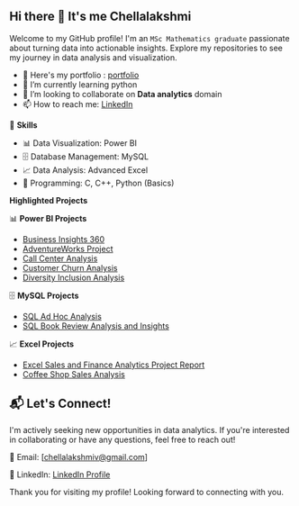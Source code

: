 ## Hi there 👋  It's me Chellalakshmi

Welcome to my GitHub profile! I'm an `MSc Mathematics graduate` passionate about turning data into actionable insights. Explore my repositories to see my journey in data analysis and visualization. 

- 🔭 Here's my portfolio : [portfolio](https://codebasics.io/portfolio/Chellalakshmi-V)
- 🌱 I’m currently learning python
- 👯 I’m looking to collaborate on **Data analytics** domain
- 📫 How to reach me: [LinkedIn](https://www.linkedin.com/in/chellalakshmi)
  
🔧 **Skills**
- 📊 Data Visualization: Power BI
- 🗄️ Database Management: MySQL
- 📈 Data Analysis: Advanced Excel
- 🐍 Programming: C, C++, Python (Basics)

**Highlighted Projects**

  📊 **Power BI Projects**
- [Business Insights 360](https://github.com/ChellalakshmiV/Business_Insights_360)
- [AdventureWorks Project](https://github.com/ChellalakshmiV/AdventureWorks_Project)
- [Call Center Analysis](https://github.com/ChellalakshmiV/Call_Center_Analysis)
- [Customer Churn Analysis](https://github.com/ChellalakshmiV/Customer_Churn_Analysis)
- [Diversity Inclusion Analysis](https://github.com/ChellalakshmiV/Diversity-Inclusion-Analysis)

🗄️ **MySQL Projects**
- [SQL Ad Hoc Analysis](https://github.com/ChellalakshmiV/SQL_Ad_Hoc_Analysis)
- [SQL Book Review Analysis and Insights](https://github.com/ChellalakshmiV/SQL_Book_Review_Analysis_and_Insights)

📈 **Excel Projects**
- [Excel Sales and Finance Analytics Project Report](https://github.com/ChellalakshmiV/Excel_Sales_and_Finance_Analytics_Report)
- [Coffee Shop Sales Analysis](https://github.com/ChellalakshmiV/Coffee_Shop_Sales_Analysis)

## 📬 Let's Connect!
I'm actively seeking new opportunities in data analytics. If you're interested in collaborating or have any questions, feel free to reach out!

📧 Email: [chellalakshmiv@gmail.com]

🔗 LinkedIn: [LinkedIn Profile](https://www.linkedin.com/in/chellalakshmi) 

Thank you for visiting my profile! Looking forward to connecting with you.

<!--
**ChellalakshmiV/ChellalakshmiV** is a ✨ _special_ ✨ repository because its `README.md` (this file) appears on your GitHub profile.

Here are some ideas to get you started:

- 🔭 I’m currently working on ...
- 🌱 I’m currently learning ...
- 👯 I’m looking to collaborate on ...
- 🤔 I’m looking for help with ...
- 💬 Ask me about ...
- 📫 How to reach me: ...
- 😄 Pronouns: ...
- ⚡ Fun fact: ...
-->
